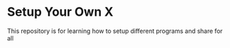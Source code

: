 # Setup Your Own X

This repository is for learning how to setup different programs and share for all
